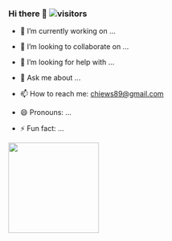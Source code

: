 ### Hi there 👋 ![visitors](https://visitor-badge.glitch.me/badge?page_id=page.id)


- 🔭 I’m currently working on ...

- 👯 I’m looking to collaborate on ...
- 🤔 I’m looking for help with ...
- 💬 Ask me about ...
- 📫 How to reach me: chiews89@gmail.com
- 😄 Pronouns: ...
- ⚡ Fun fact: ...

<img height="180em" src="https://github-readme-stats.vercel.app/api?username=chiews89&show_icons=true&hide_border=true&&count_private=true&include_all_commits=true" />
